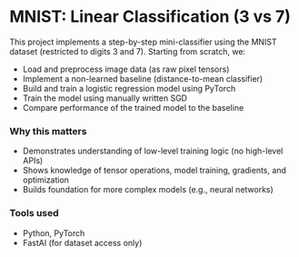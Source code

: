 # MNIST: Linear Classification (3 vs 7)

This project implements a step-by-step mini-classifier using the MNIST dataset (restricted to digits 3 and 7). Starting from scratch, we:

- Load and preprocess image data (as raw pixel tensors)
- Implement a non-learned baseline (distance-to-mean classifier)
- Build and train a logistic regression model using PyTorch
- Train the model using manually written SGD
- Compare performance of the trained model to the baseline

### Why this matters

- Demonstrates understanding of low-level training logic (no high-level APIs)
- Shows knowledge of tensor operations, model training, gradients, and optimization
- Builds foundation for more complex models (e.g., neural networks)

### Tools used
- Python, PyTorch
- FastAI (for dataset access only)
